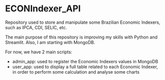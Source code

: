 # ECONIndexer_API
Repository used to store and manipulate some Brazilian Economic Indexers, such as IPCA, CDI, SELIC, etc.

The main purpose of this repository is improving my skills with Python and Streamlit. Also, I am starting with MongoDB.

For now, we have 2 main scripts:
 - admin_app: used to register the Economic Indexers values in MongoDB
 - user_app: used to display a full table related to each Economic Indexer, in order to perform some calculation and analyse some charts
 
